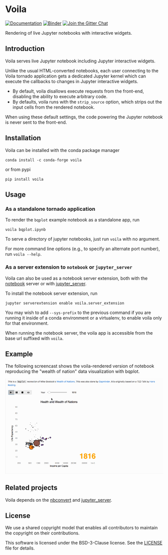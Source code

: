 # Voila

[![Documentation](http://readthedocs.org/projects/voila/badge/?version=latest)](https://voila.readthedocs.io/en/latest/?badge=latest)
[![Binder](https://mybinder.org/badge_logo.svg)](https://mybinder.org/v2/gh/QuantStack/voila/stable?urlpath=voila%2Ftree%2Fnotebooks)
[![Join the Gitter Chat](https://badges.gitter.im/Join%20Chat.svg)](https://gitter.im/QuantStack/Lobby?utm_source=badge&utm_medium=badge&utm_campaign=pr-badge&utm_content=badge)

Rendering of live Jupyter notebooks with interactive widgets.

## Introduction

Voila serves live Jupyter notebook including Jupyter interactive widgets.

Unlike the usual HTML-converted notebooks, each user connecting to the Voila
tornado application gets a dedicated Jupyter kernel which can execute the
callbacks to changes in Jupyter interactive widgets.

- By default, voila disallows execute requests from the front-end, disabling
  the ability to execute arbitrary code.
- By defaults, voila runs with the `strip_source` option, which strips out the
  input cells from the rendered notebook.

When using these default settings, the code powering the Jupyter notebook is
never sent to the front-end.

## Installation

Voila can be installed with the conda package manager

```
conda install -c conda-forge voila
```

or from pypi

```
pip install voila
```

## Usage

### As a standalone tornado application

To render the `bqplot` example notebook as a standalone app, run

```
voila bqplot.ipynb
```

To serve a directory of jupyter notebooks, just run `voila` with no argument.

For more command line options (e.g., to specify an alternate port number),
run `voila --help`.

### As a server extension to `notebook` or `jupyter_server`

Voila can also be used as a notebook server extension, both with the
[notebook](https://github.com/jupyter/notebook) server or with
[jupyter_server](https://github.com/jupyter/jupyter_server).

To install the notebook server extension, run

```
jupyter serverextension enable voila.server_extension
```

You may wish to add `--sys-prefix` to the previous command if you are running it
inside of a conda environment or a virtualenv, to enable voila only for that
environment.

When running the notebook server, the voila app is accessible from the base url
suffixed with `voila`.

## Example

The following screencast shows the voila-rendered version of notebook
reproducing the "wealth of nation" data visualization with bqplot.

![wealth of nations](voila-won.gif)

## Related projects

Voila depends on the [nbconvert](https://github.com/jupyter/nbconvert) and
[jupyter_server](https://github.com/jupyter/jupyter_server/).

## License

We use a shared copyright model that enables all contributors to maintain the
copyright on their contributions.

This software is licensed under the BSD-3-Clause license. See the
[LICENSE](LICENSE) file for details.
